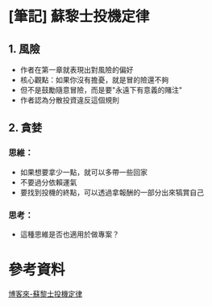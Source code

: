 # [筆記] 蘇黎士投機定律


<!--more-->

## 1. 風險

- 作者在第一章就表現出對風險的偏好
- 核心觀點：如果你沒有擔憂，就是冒的險還不夠
- 但不是鼓勵隨意冒險，而是要"永遠下有意義的賭注"
- 作者認為分散投資違反這個規則

## 2. 貪婪

### 思維：

- 如果想要拿少一點，就可以多帶一些回家
- 不要過分依賴運氣
- 要找到投機的終點，可以透過拿報酬的一部分出來犒賞自己

### 思考：

- 這種思維是否也適用於做專案？

# 參考資料

[博客來-蘇黎士投機定律](https://www.books.com.tw/products/0010459040 "‌")
